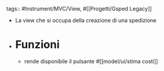 tags:: #Instrument/MVC/View, #[[Progetti/Gsped Legacy]]

- La view che si occupa della creazione di una spedizione
- # Funzioni
	- rende disponibile il pulsante #[[model/ui/stima costi]]